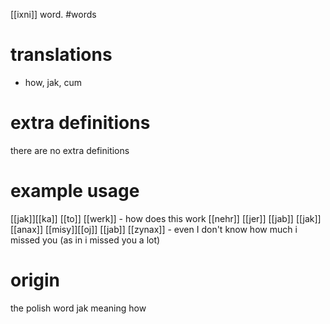 [[ixni]] word.
#words
# translations
- how, jak, cum 
# extra definitions
there are no extra definitions
# example usage
[[jak]][[ka]] [[to]] [[werk]] - how does this work
[[nehr]] [[jer]] [[jab]] [[jak]] [[anax]] [[misy]][[oj]] [[jab]] [[zynax]] - even I don't know how much i missed you (as in i missed you a lot)
# origin
the polish word jak meaning how